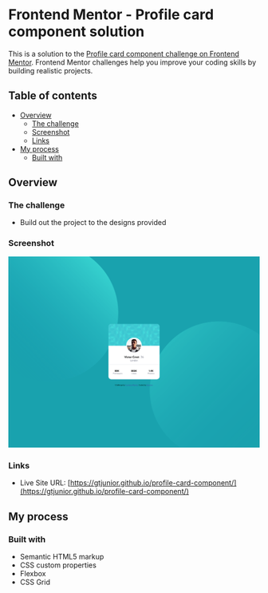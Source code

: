 # Frontend Mentor - Profile card component solution

This is a solution to the [Profile card component challenge on Frontend Mentor](https://www.frontendmentor.io/challenges/profile-card-component-cfArpWshJ). Frontend Mentor challenges help you improve your coding skills by building realistic projects.

## Table of contents

- [Overview](#overview)
  - [The challenge](#the-challenge)
  - [Screenshot](#screenshot)
  - [Links](#links)
- [My process](#my-process)
  - [Built with](#built-with)

## Overview

### The challenge

- Build out the project to the designs provided

### Screenshot

![](./images/screenshot.png)

### Links

- Live Site URL: [https://gtjunior.github.io/profile-card-component/](https://gtjunior.github.io/profile-card-component/)

## My process

### Built with

- Semantic HTML5 markup
- CSS custom properties
- Flexbox
- CSS Grid
